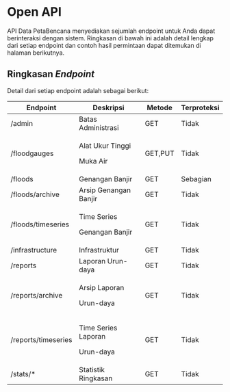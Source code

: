 # Open API

API Data PetaBencana menyediakan sejumlah endpoint untuk Anda dapat berinteraksi dengan sistem. Ringkasan di bawah ini adalah detail lengkap dari setiap endpoint dan contoh hasil permintaan dapat ditemukan di halaman berikutnya.

## Ringkasan _Endpoint_

Detail dari setiap endpoint adalah sebagai berikut:

| Endpoint            | Deskripsi                                  | Metode  | Terproteksi |
| ------------------- | ------------------------------------------ | ------- | ----------- |
| /admin              | Batas Administrasi                         | GET     | Tidak       |
| /floodgauges        | <p>Alat Ukur Tinggi</p><p>Muka Air</p>     | GET,PUT | Tidak       |
| /floods             | Genangan Banjir                            | GET     | Sebagian    |
| /floods/archive     | Arsip Genangan Banjir                      | GET     | Tidak       |
| /floods/timeseries  | <p>Time Series </p><p>Genangan Banjir</p>  | GET     | Tidak       |
| /infrastructure     | Infrastruktur                              | GET     | Tidak       |
| /reports            | Laporan Urun-daya                          | GET     | Tidak       |
| /reports/archive    | <p>Arsip Laporan</p><p>Urun-daya</p>       | GET     | Tidak       |
| /reports/timeseries | <p>Time Series Laporan</p><p>Urun-daya</p> | GET     | Tidak       |
| /stats/\*           | Statistik Ringkasan                        | GET     | Tidak       |
